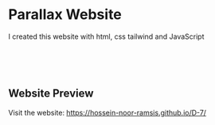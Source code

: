 <h1>Parallax Website</h1>
<p>
  I created this website with html, css tailwind and JavaScript
</p>

<br>
<br>
<br>

<h2>Website Preview</h2>
<p>Visit the website: 
  <a href="https://hossein-noor-ramsis.github.io/D-7/">https://hossein-noor-ramsis.github.io/D-7/</a>
</p>
